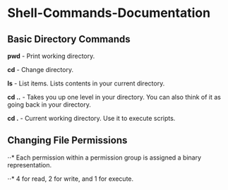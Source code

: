 # Shell-Commands-Documentation

## Basic Directory Commands

**pwd** - Print working directory.

**cd** - Change directory.

**ls** - List items. Lists contents in your current directory.

**cd ..** - Takes you up one level in your directory. You can also think of it as going back in your directory.

**cd .** - Current working directory. Use it to execute scripts.

## Changing File Permissions

⋅⋅* Each permission within a permission group is assigned a binary representation.

⋅⋅* 4 for read, 2 for write, and 1 for execute.
